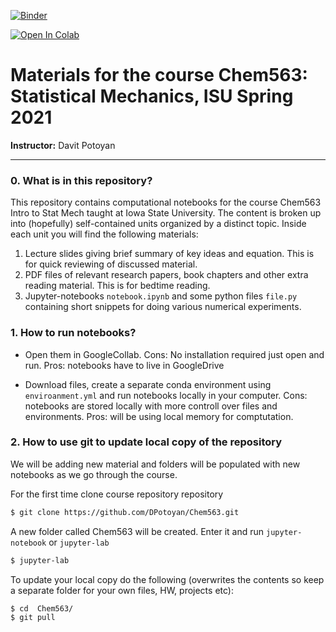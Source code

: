 
[![Binder](https://mybinder.org/badge_logo.svg)](https://mybinder.org/v2/gh/DPotoyan/Chem563/master)

[![Open In Colab](https://colab.research.google.com/assets/colab-badge.svg)](https://colab.research.google.com/github//DPotoyan/Chem563/blob/master/00_Welcome2Chem563.ipynb)

# Materials for the course Chem563: Statistical Mechanics, ISU Spring 2021 

**Instructor:** Davit Potoyan

---

### 0. What is in this repository?

This repository contains computational notebooks for the course Chem563 Intro to Stat Mech taught at Iowa State University. The content is broken up into (hopefully) self-contained units organized by a distinct topic. Inside each unit you will find the following materials:

1. Lecture slides giving brief summary of key ideas and equation. This is for quick reviewing of discussed material.
2. PDF files of relevant research papers, book chapters and other extra reading material. This is for bedtime reading.  
3. Jupyter-notebooks `notebook.ipynb` and some python files `file.py` containing short snippets for doing various numerical experiments.

### 1. How to run notebooks?

- Open them in GoogleCollab. Cons: No installation required just open and run. Pros: notebooks have to live in GoogleDrive

- Download files, create a separate conda environment using `enviroanment.yml` and run notebooks locally in your computer. Cons: notebooks are stored locally with more controll over files and environments. Pros: will be using local memory for comptutation.


### 2. How to use git to update local copy of the repository

We will be adding new material and folders will be populated with new notebooks as we go through the course. 

For the first time clone course repository repository
```bash
$ git clone https://github.com/DPotoyan/Chem563.git
```
A new folder called Chem563 will be created. Enter it and run `jupyter-notebook` or `jupyter-lab`
```bash
$ jupyter-lab 
```

To update your local copy do the following (overwrites the contents so keep a separate folder for your own files, HW, projects etc): 

```bash
$ cd  Chem563/
$ git pull
```
